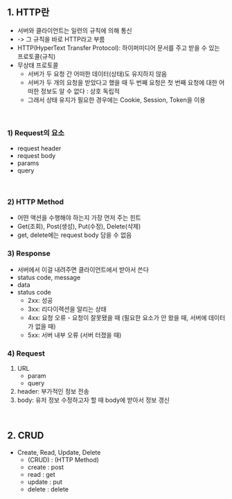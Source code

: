 ## 1. HTTP란
- 서버와 클라이언트는 일련의 규칙에 의해 통신
- -> 그 규칙을 바로 HTTP라고 부름
- HTTP(HyperText Transfer Protocol): 하이퍼미디어 문서를 주고 받을 수 있는 프로토콜(규칙) 
- 무상태 프로토콜
    - 서버가 두 요청 간 어떠한 데이터(상태)도 유지하지 않음
    - 서버가 두 개의 요청을 받았다고 했을 때 두 번째 요청은 첫 번째 요청에 대한 어떠한 정보도 알 수 없다 : 상호 독립적
    - 그래서 상태 유지가 필요한 경우에는 Cookie, Session, Token을 이용

<br/>

### 1) Request의 요소
- request header
- request body
- params
- query

<br/>

### 2) HTTP Method
- 어떤 액션을 수행해야 하는지 가장 먼저 주는 힌트
- Get(조회), Post(생성), Put(수정), Delete(삭제)
- get, delete에는 request body 담을 수 없음

### 3) Response
- 서버에서 이걸 내려주면 클라이언트에서 받아서 쓴다
- status code, message
- data
- status code
    - 2xx: 성공
    - 3xx: 리다이렉션을 알리는 상태
    - 4xx: 요청 오류 - 요청이 잘못됐을 때 (필요한 요소가 안 왔을 때, 서버에 데이터가 없을 때)
    - 5xx: 서버 내부 오류 (서버 터졌을 때)

### 4) Request
1. URL
    - param
    - query
2. header: 부가적인 정보 전송
3. body: 유저 정보 수정하고자 할 때 body에 받아서 정보 갱신

<br/>

## 2. CRUD
- Create, Read, Update, Delete
    - (CRUD) : (HTTP Method)
    - create : post
    - read : get
    - update : put
    - delete : delete
